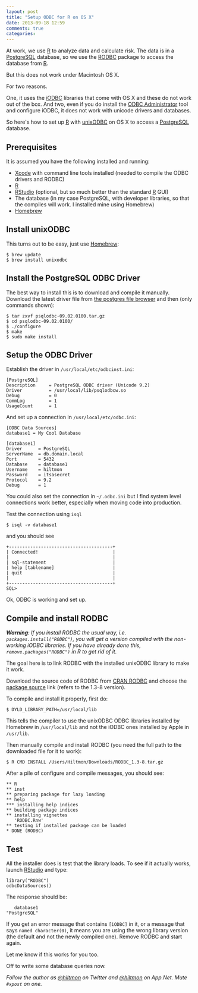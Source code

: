 ```yaml
---
layout: post
title: "Setup ODBC for R on OS X"
date: 2013-09-18 12:59
comments: true
categories: 
---
```


At work, we use [R][rproj] to analyze data and calculate risk. The data is in a [PostgreSQL][postgres] database, so we use the [RODBC][rodbcdl] package to access the database from [R][rproj].

But this does not work under Macintosh OS X.

For two reasons. 

One, it uses the [iODBC][iodbc] libraries that come with OS X and these do not work out of the box. And two, even if you do install the [ODBC Administrator][odbcadmin] tool and configure iODBC, it does not work with unicode drivers and databases.

So here's how to set up [R][rproj] with [unixODBC][unixodbc] on OS X to access a [PostgreSQL][postgres] database.

## Prerequisites

It is assumed you have the following installed and running:

* [Xcode][xcode] with command line tools installed (needed to compile the ODBC drivers and RODBC)
* [R][rproj]
* [RStudio][rstudio] (optional, but so much better than the standard [R][rproj] GUI)
* The database (in my case PostgreSQL, with developer libraries, so that the compiles will work. I installed mine using Homebrew)
* [Homebrew][brew]

## Install unixODBC

This turns out to be easy, just use [Homebrew][brew]:

	$ brew update
	$ brew install unixodbc

## Install the PostgreSQL ODBC Driver

The best way to install this is to download and compile it manually. Download the latest driver file from [the postgres file browser][pgodbc] and then (only commands shown):

	$ tar zxvf psqlodbc-09.02.0100.tar.gz
	$ cd psqlodbc-09.02.0100/
	$ ./configure
	$ make
	$ sudo make install

## Setup the ODBC Driver

Establish the driver in `/usr/local/etc/odbcinst.ini`:

```
[PostgreSQL]
Description     = PostgreSQL ODBC driver (Unicode 9.2)
Driver          = /usr/local/lib/psqlodbcw.so
Debug           = 0
CommLog         = 1
UsageCount      = 1
```

And set up a connection in `/usr/local/etc/odbc.ini`:

```
[ODBC Data Sources]
database1 = My Cool Database

[database1]
Driver      = PostgreSQL
ServerName  = db.domain.local
Port        = 5432
Database    = database1
Username    = hiltmon
Password    = itsasecret
Protocol    = 9.2
Debug       = 1
```

You could also set the connection in `~/.odbc.ini` but I find system level connections work better, especially when moving code into production.

Test the connection using `isql`

	$ isql -v database1

and you should see

	+---------------------------------------+
	| Connected!                            |
	|                                       |
	| sql-statement                         |
	| help [tablename]                      |
	| quit                                  |
	|                                       |
	+---------------------------------------+
	SQL>
	
Ok, ODBC is working and set up.

## Compile and install RODBC

***Warning**: If you install RODBC the usual way, i.e. `packages.install("RODBC")`, you will get a version compiled with the non-working iODBC libraries. If you have already done this, `remove.packages("RODBC")` in R to get rid of it.*

The goal here is to link RODBC with the installed unixODBC library to make it work.

Download the source code of RODBC from [CRAN RODBC][rodbcdl] and choose the [package source][rodbcsrc] link (refers to the 1.3-8 version).

To compile and install it properly, first do:

	$ DYLD_LIBRARY_PATH=/usr/local/lib

This tells the compiler to use the unixODBC ODBC libraries installed by Homebrew in `/usr/local/lib` and not the iODBC ones installed by Apple in `/usr/lib`.

Then manually compile and install RODBC (you need the full path to the downloaded file for it to work):

	$ R CMD INSTALL /Users/Hiltmon/Downloads/RODBC_1.3-8.tar.gz

After a pile of configure and compile messages, you should see:

	** R
	** inst
	** preparing package for lazy loading
	** help
	*** installing help indices
	** building package indices
	** installing vignettes
	   'RODBC.Rnw'
	** testing if installed package can be loaded
	* DONE (RODBC)

## Test

All the installer does is test that the library loads. To see if it actually works, launch [RStudio][rstudio] and type:

	library("RODBC")
	odbcDataSources()

The response should be:
	   database1 	"PostgreSQL"

If you get an error message that contains `[iODBC]` in it, or a message that says `named character(0)`, it means you are using the wrong library version (the default and not the newly compiled one). Remove RODBC and start again.

Let me know if this works for you too.

Off to write some database queries now.

*Follow the author as [@hiltmon](http://twitter.com/hiltmon) on Twitter and [@hiltmon](http://alpha.app.net/hiltmon) on App.Net. Mute `#xpost` on one.*

[rproj]:	http://www.r-project.org
[postgres]:	http://www.postgresql.org
[odbcadmin]:	http://support.apple.com/kb/DL895
[iodbc]:	http://www.iodbc.org
[unixodbc]:	http://www.unixodbc.org
[xcode]:	https://developer.apple.com/xcode/
[pgodbc]:	http://www.postgresql.org/ftp/odbc/versions/msi/
[rodbcdl]:	http://cran.r-project.org/web/packages/RODBC/index.html
[rodbcsrc]:	http://cran.r-project.org/src/contrib/RODBC_1.3-8.tar.gz
[rstudio]:	http://www.rstudio.com
[brew]:	http://brew.sh

